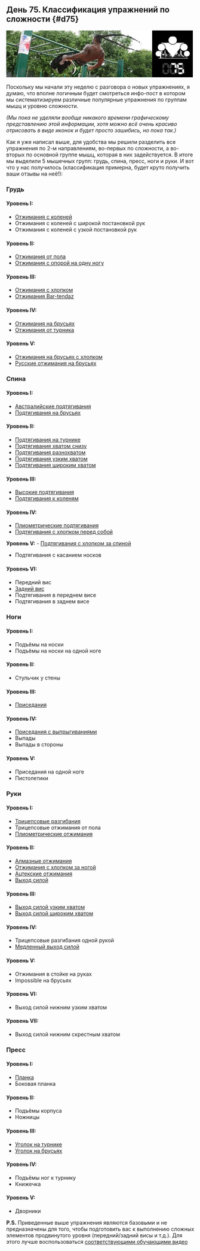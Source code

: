 ## День 75. Классификация упражнений по сложности {#d75}

![](src/img/75.jpg)

Поскольку мы начали эту неделю с разговора о новых упражнениях, я думаю, что вполне логичным будет смотреться инфо-пост в котором мы систематизируем различные популярные упражнения по группам мышц и уровню сложности. 

*(Мы пока не уделяли вообще никакого времени графическому представлению этой информации, хотя можно всё очень красиво отрисовать в виде иконок и будет просто зашибись, но пока так.)* 

Как я уже написал выше, для удобства мы решили разделить все упражнения по 2-м направлениям, во-первых по сложности, а во-вторых по основной группе мышц, которая в них задействуется. В итоге мы выделили 5 мышечных групп: грудь, спина, пресс, ноги и руки. И вот что у нас получилось (классификация примерна, будет круто получить ваши отзывы на неё!): 

### Грудь

#### Уровень I:

- [Отжимания с коленей](http://workout.su/video/show_video/5101) 
- Отжимания с коленей с широкой постановкой рук 
- Отжимания с коленей с узкой постановкой рук 

#### Уровень II:

- [Отжимания от пола](http://workout.su/video/show_video/1581) 
- [Отжимания с опорой на одну ногу](http://workout.su/video/show_video/1610) 

#### Уровень III:

- [Отжимания с хлопком](http://workout.su/video/show_video/1586) 
- [Отжимания Bar-tendaz](http://workout.su/video/show_video/1632) 

#### Уровень IV:

- [Отжимания на брусьях](http://workout.su/video/show_video/321) 
- [Отжимания от турника](http://workout.su/video/show_video/4424) 

#### Уровень V:

- [Отжимания на брусьях с хлопком](http://workout.su/video/show_video/381) 
- [Русские отжимания на брусьях](http://workout.su/video/show_video/366) 

### Спина

#### Уровень I:

- [Австралийские подтягивания](http://workout.su/video/show_video/3634) 
- [Подтягивания на брусьях](http://workout.su/video/show_video/4018) 

#### Уровень II:

- [Подтягивания на турнике](http://workout.su/video/show_video/284) 
- [Подтягивания хватом снизу](http://workout.su/video/show_video/359) 
- [Подтягивания разнохватом](http://workout.su/video/show_video/301) 
- [Подтягивания узким хватом](http://workout.su/video/show_video/312) 
- [Подтягивания широким хватом](http://workout.su/video/show_video/331) 

#### Уровень III:

- [Высокие подтягивания](http://workout.su/video/show_video/808) 
- [Подтягивания к коленям](http://workout.su/video/show_video/807) 

#### Уровень IV:

- [Плиометрические подтягивания](http://workout.su/video/show_video/3996) 
- [Подтягивания с хлопком перед собой](http://workout.su/video/show_video/754) 

**Уровень V:** - [Подтягивания с хлопком за спиной](http://workout.su/video/show_video/753) 
- Подтягивания с касанием носков 

#### Уровень VI:

- Передний вис 
- [Задний вис](http://workout.su/video/show_video/1376) 
- Подтягивания в переднем висе 
- Подтягивания в заднем висе 

### Ноги

#### Уровень I:

- Подъёмы на носки 
- Подъёмы на носки на одной ноге 

#### Уровень II:

- Стульчик у стены 

#### Уровень III:

- [Приседания](http://workout.su/video/show_video/5238) 

#### Уровень IV:

- [Приседания с выпрыгиваниями](http://workout.su/video/show_video/4055) 
- Выпады 
- Выпады в стороны 

#### Уровень V:

- Приседания на одной ноге 
- Пистолетики 

### Руки

#### Уровень I:

- [Трицепсовые разгибания](http://workout.su/video/show_video/289) 
- Трицепсовые отжимания от пола 
- [Плиометрические отжимания](http://workout.su/video/show_video/3639) 

#### Уровень II:

- [Алмазные отжимания](http://workout.su/video/show_video/1600) 
- [Отжимания с хлопком за ногой](http://workout.su/video/show_video/4362) 
- [Ацтекские отжимания](http://workout.su/video/show_video/4394) 
- [Выход силой](http://workout.su/video/show_video/1064) 

#### Уровень III:

- [Выход силой узким хватом](http://workout.su/video/show_video/1402) 
- [Выход силой широким хватом](http://workout.su/video/show_video/1389) 

#### Уровень IV:

- Трицепсовые разгибания одной рукой 
- [Медленный выход силой](http://workout.su/video/show_video/1156) 

#### Уровень V:

- Отжимания в стойке на руках 
- Impossible на брусьях 

#### Уровень VI:

- Выход силой нижним узким хватом 

#### Уровень VII:

- Выход силой нижним скрестным хватом 

### Пресс

#### Уровень I:

- [Планка](http://workout.su/video/show_video/5239) 
- Боковая планка 

#### Уровень II:

- Подъёмы корпуса 
- Ножницы 

#### Уровень III:

- [Уголок на турнике](http://workout.su/video/show_video/977) 
- [Уголок на брусьях](http://workout.su/video/show_video/1080) 

#### Уровень IV:

- Подъёмы ног к турнику 
- Книжечка 

#### Уровень V:

- Дворники 

**P.S.** Приведенные выше упражнения являются базовыми и не предназначены для того, чтобы подготовить вас к выполнению сложных элементов продвинутого уровня (передний/задний висы и т.д.). Для этого лучше воспользоваться [соответствующими обучающими видео](http://workout.su/video/category/9) 

